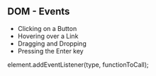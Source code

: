 ## DOM - Events

- Clicking on a Button
- Hovering over a Link
- Dragging and Dropping
- Pressing the Enter key


element.addEventListener(type, functionToCall);